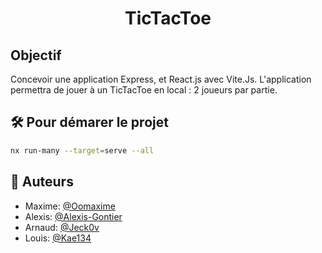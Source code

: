  # <p align="center">TicTacToe</p>

## Objectif
Concevoir une application Express, et React.js avec Vite.Js.
L'application permettra de jouer à un TicTacToe en local : 2 joueurs par partie.


## 🛠️ Pour démarer le projet
```bash
nx run-many --target=serve --all
```
        
## 🙇 Auteurs
- Maxime: [@Oomaxime](https://github.com/Oomaxime)
- Alexis: [@Alexis-Gontier](https://github.com/Alexis-Gontier)
- Arnaud: [@Jeck0v](https://github.com/Jeck0v)
- Louis:  [@Kae134](https://github.com/Kae134)
